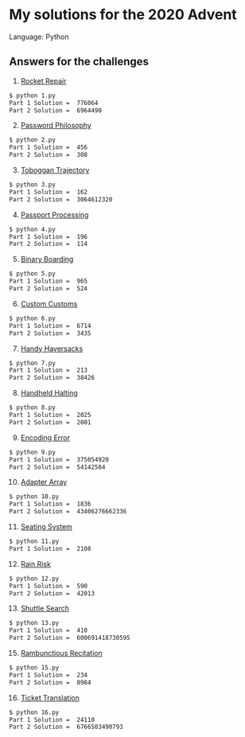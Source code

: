 # My solutions for the 2020 Advent

Language: Python

## Answers for the challenges
1. [Rocket Repair](https://adventofcode.com/2020/day/1)
```bash
$ python 1.py
Part 1 Solution =  776064
Part 2 Solution =  6964490 
```
2. [Password Philosophy](https://adventofcode.com/2020/day/2)
```bash
$ python 2.py
Part 1 Solution =  456
Part 2 Solution =  308 
```
3. [Toboggan Trajectory](https://adventofcode.com/2020/day/3)
```bash
$ python 3.py
Part 1 Solution =  162
Part 2 Solution =  3064612320 
```
4. [Passport Processing](https://adventofcode.com/2020/day/4)
```bash
$ python 4.py
Part 1 Solution =  196
Part 2 Solution =  114
```
5. [Binary Boarding](https://adventofcode.com/2020/day/5)
```bash
$ python 5.py
Part 1 Solution =  965
Part 2 Solution =  524
```
6. [Custom Customs](https://adventofcode.com/2020/day/6)
```bash
$ python 6.py
Part 1 Solution =  6714
Part 2 Solution =  3435
```
7. [Handy Haversacks](https://adventofcode.com/2020/day/7)
```bash
$ python 7.py
Part 1 Solution =  213
Part 2 Solution =  38426
```
8. [Handheld Halting](https://adventofcode.com/2020/day/8)
```bash
$ python 8.py
Part 1 Solution =  2025
Part 2 Solution =  2001
```
9. [Encoding Error](https://adventofcode.com/2020/day/9)
```bash
$ python 9.py
Part 1 Solution =  375054920
Part 2 Solution =  54142584
```
10. [Adapter Array](https://adventofcode.com/2020/day/10)
```bash
$ python 10.py
Part 1 Solution =  1836
Part 2 Solution =  43406276662336
```
11. [Seating System](https://adventofcode.com/2020/day/11)
```bash
$ python 11.py
Part 1 Solution =  2108
```
12. [Rain Risk](https://adventofcode.com/2020/day/12)
```bash
$ python 12.py
Part 1 Solution =  590
Part 2 Solution =  42013
```
13. [Shuttle Search](https://adventofcode.com/2020/day/13)
```bash
$ python 13.py
Part 1 Solution =  410
Part 2 Solution =  600691418730595
```
15. [Rambunctious Recitation](https://adventofcode.com/2020/day/15)
```bash
$ python 15.py
Part 1 Solution =  234
Part 2 Solution =  8984
```
16. [Ticket Translation](https://adventofcode.com/2020/day/16)
```bash
$ python 16.py
Part 1 Solution =  24110
Part 2 Solution =  6766503490793
```
